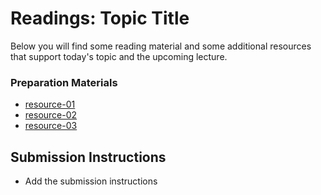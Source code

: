 # Readings: Topic Title

Below you will find some reading material and some additional resources that support today's topic and the upcoming lecture.

### Preparation Materials

- [resource-01](Link-01)
- [resource-02](Link-02)
- [resource-03](Link-03)

## Submission Instructions
- Add the submission instructions
